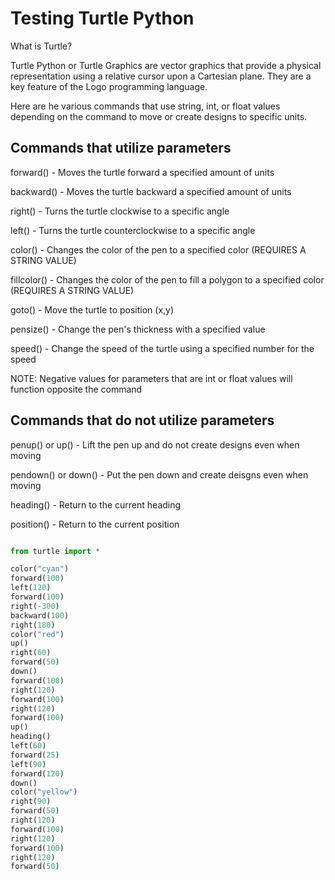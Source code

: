 # Testing Turtle Python 
What is Turtle?

Turtle Python or Turtle Graphics are vector graphics that provide a physical representation using a relative cursor upon a Cartesian plane. They are a key feature of the Logo programming language.

Here are he various commands that use string, int, or float values depending on the command to move or create designs to specific units.

## Commands that utilize parameters
forward() - Moves the turtle forward a specified amount of units

backward() - Moves the turtle backward a specified amount of units

right() - Turns the turtle clockwise to a specific angle 

left() - Turns the turtle counterclockwise to a specific angle 

color() - Changes the color of the pen to a specified color (REQUIRES A STRING VALUE)

fillcolor() - Changes the color of the pen to fill a polygon to a specified color (REQUIRES A STRING VALUE)

goto() - Move the turtle to position (x,y)

pensize() - Change the pen's thickness with a specified value

speed() - Change the speed of the turtle using a specified number for the speed

NOTE: Negative values for parameters that are int or float values will function opposite the command

## Commands that do not utilize parameters
penup() or up() - Lift the pen up and do not create designs even when moving

pendown() or down() - Put the pen down and create deisgns even when moving

heading() - Return to the current heading

position() - Return to the current position


```python

from turtle import *

color("cyan")
forward(100)
left(120)
forward(100)
right(-300)
backward(100)
right(180)
color("red")
up()
right(60)
forward(50)
down()
forward(100)
right(120)
forward(100)
right(120)
forward(100)
up()
heading()
left(60)
forward(25)
left(90)
forward(120)
down()
color("yellow")
right(90)
forward(50)
right(120)
forward(100)
right(120)
forward(100)
right(120)
forward(50)


```



